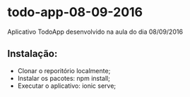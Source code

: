 # todo-app-08-09-2016
Aplicativo TodoApp desenvolvido na aula do dia 08/09/2016
## Instalação:
* Clonar o reporitório localmente;
* Instalar os pacotes: npm install;
* Executar o aplicativo: ionic serve;
